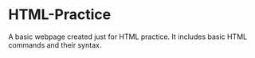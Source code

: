 # HTML-Practice
A basic webpage created just for HTML practice. It includes basic HTML commands and their syntax.

